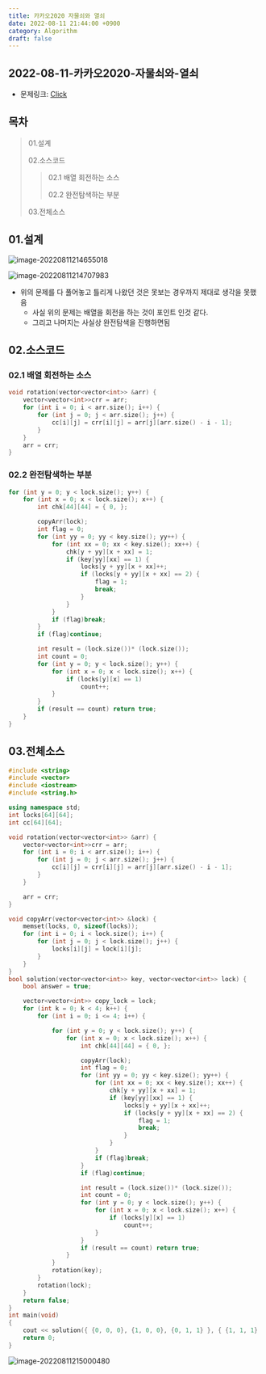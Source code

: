 ```yaml
---
title: 카카오2020 자물쇠와 열쇠
date: 2022-08-11 21:44:00 +0900
category: Algorithm
draft: false
---
```


## 2022-08-11-카카오2020-자물쇠와-열쇠

- 문제링크: [Click](https://school.programmers.co.kr/learn/courses/30/lessons/60059)

## 목차

>01.설계
>
>02.소스코드
>
>>  02.1 배열 회전하는 소스
>>
>>  02.2 완전탐색하는 부분
>
>03.전체소스

## 01.설계

![image-20220811214655018](../../assets/img/post/2022-08-11-카카오2020-자물쇠와-열쇠/image-20220811214655018.png)

![image-20220811214707983](../../assets/img/post/2022-08-11-카카오2020-자물쇠와-열쇠/image-20220811214707983.png)

- 위의 문제를 다 풀어놓고 틀리게 나왔던 것은 못보는 경우까지 제대로 생각을 못했음
  - 사실 위의 문제는 배열을 회전을 하는 것이 포인트 인것 같다.
  - 그리고 나머지는 사실상 완전탐색을 진행하면됨

## 02.소스코드

### 02.1 배열 회전하는 소스

```c++
void rotation(vector<vector<int>> &arr) {
	vector<vector<int>>crr = arr;
	for (int i = 0; i < arr.size(); i++) {
		for (int j = 0; j < arr.size(); j++) {
			cc[i][j] = crr[i][j] = arr[j][arr.size() - i - 1];
		}
	}
	arr = crr;
}
```


### 02.2 완전탐색하는 부분

```c++
for (int y = 0; y < lock.size(); y++) {
    for (int x = 0; x < lock.size(); x++) {
        int chk[44][44] = { 0, };

        copyArr(lock);
        int flag = 0;
        for (int yy = 0; yy < key.size(); yy++) {
            for (int xx = 0; xx < key.size(); xx++) {
                chk[y + yy][x + xx] = 1;
                if (key[yy][xx] == 1) {
                    locks[y + yy][x + xx]++;
                    if (locks[y + yy][x + xx] == 2) {
                        flag = 1;
                        break;
                    }
                }
            }
            if (flag)break;
        }
        if (flag)continue;

        int result = (lock.size())* (lock.size());
        int count = 0;
        for (int y = 0; y < lock.size(); y++) {
            for (int x = 0; x < lock.size(); x++) {
                if (locks[y][x] == 1)
                    count++;
            }
        }
        if (result == count) return true;
    }
}
```

## 03.전체소스

```c++
#include <string>
#include <vector>
#include <iostream>
#include <string.h>

using namespace std;
int locks[64][64];
int cc[64][64];

void rotation(vector<vector<int>> &arr) {
	vector<vector<int>>crr = arr;
	for (int i = 0; i < arr.size(); i++) {
		for (int j = 0; j < arr.size(); j++) {
			cc[i][j] = crr[i][j] = arr[j][arr.size() - i - 1];
		}
	}

	arr = crr;
}

void copyArr(vector<vector<int>> &lock) {
	memset(locks, 0, sizeof(locks));
	for (int i = 0; i < lock.size(); i++) {
		for (int j = 0; j < lock.size(); j++) {
			locks[i][j] = lock[i][j];
		}
	}
}
bool solution(vector<vector<int>> key, vector<vector<int>> lock) {
	bool answer = true;

	vector<vector<int>> copy_lock = lock;
	for (int k = 0; k < 4; k++) {
		for (int i = 0; i <= 4; i++) {

			for (int y = 0; y < lock.size(); y++) {
				for (int x = 0; x < lock.size(); x++) {
					int chk[44][44] = { 0, };

					copyArr(lock);
					int flag = 0;
					for (int yy = 0; yy < key.size(); yy++) {
						for (int xx = 0; xx < key.size(); xx++) {
							chk[y + yy][x + xx] = 1;
							if (key[yy][xx] == 1) {
								locks[y + yy][x + xx]++;
								if (locks[y + yy][x + xx] == 2) {
									flag = 1;
									break;
								}
							}
						}
						if (flag)break;
					}
					if (flag)continue;

					int result = (lock.size())* (lock.size());
					int count = 0;
					for (int y = 0; y < lock.size(); y++) {
						for (int x = 0; x < lock.size(); x++) {
							if (locks[y][x] == 1)
								count++;
						}
					}
					if (result == count) return true;
				}
			}
			rotation(key);
		}
		rotation(lock);
	}
	return false;
}
int main(void)
{
	cout << solution({ {0, 0, 0}, {1, 0, 0}, {0, 1, 1} }, { {1, 1, 1} ,{1, 1, 0}, {1, 0,1} });
	return 0;
}
```

![image-20220811215000480](../../assets/img/post/2022-08-11-카카오2020-자물쇠와-열쇠/image-20220811215000480.png)



